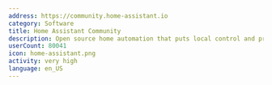 ```yaml
---
address: https://community.home-assistant.io
category: Software
title: Home Assistant Community
description: Open source home automation that puts local control and privacy first.
userCount: 80041
icon: home-assistant.png
activity: very high
language: en_US
---
```

